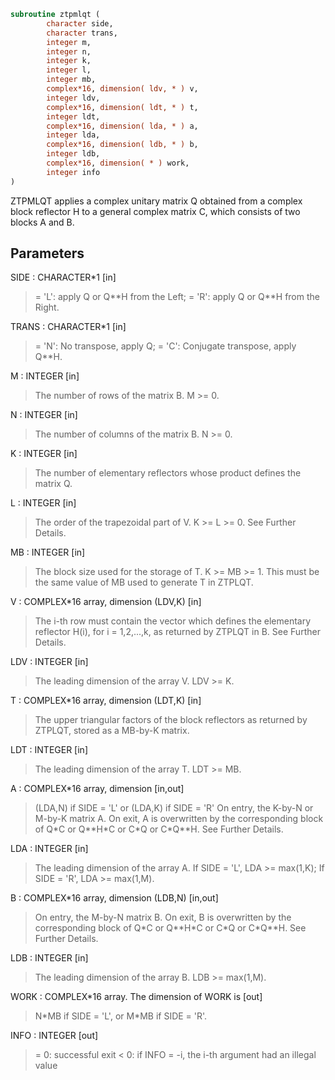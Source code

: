 ```fortran
subroutine ztpmlqt (
        character side,
        character trans,
        integer m,
        integer n,
        integer k,
        integer l,
        integer mb,
        complex*16, dimension( ldv, * ) v,
        integer ldv,
        complex*16, dimension( ldt, * ) t,
        integer ldt,
        complex*16, dimension( lda, * ) a,
        integer lda,
        complex*16, dimension( ldb, * ) b,
        integer ldb,
        complex*16, dimension( * ) work,
        integer info
)
```

ZTPMLQT applies a complex unitary matrix Q obtained from a
complex block reflector H to a general
complex matrix C, which consists of two blocks A and B.

## Parameters
SIDE : CHARACTER\*1 [in]
> = 'L': apply Q or Q\*\*H from the Left;
> = 'R': apply Q or Q\*\*H from the Right.

TRANS : CHARACTER\*1 [in]
> = 'N':  No transpose, apply Q;
> = 'C':  Conjugate transpose, apply Q\*\*H.

M : INTEGER [in]
> The number of rows of the matrix B. M >= 0.

N : INTEGER [in]
> The number of columns of the matrix B. N >= 0.

K : INTEGER [in]
> The number of elementary reflectors whose product defines
> the matrix Q.

L : INTEGER [in]
> The order of the trapezoidal part of V.
> K >= L >= 0.  See Further Details.

MB : INTEGER [in]
> The block size used for the storage of T.  K >= MB >= 1.
> This must be the same value of MB used to generate T
> in ZTPLQT.

V : COMPLEX\*16 array, dimension (LDV,K) [in]
> The i-th row must contain the vector which defines the
> elementary reflector H(i), for i = 1,2,...,k, as returned by
> ZTPLQT in B.  See Further Details.

LDV : INTEGER [in]
> The leading dimension of the array V. LDV >= K.

T : COMPLEX\*16 array, dimension (LDT,K) [in]
> The upper triangular factors of the block reflectors
> as returned by ZTPLQT, stored as a MB-by-K matrix.

LDT : INTEGER [in]
> The leading dimension of the array T.  LDT >= MB.

A : COMPLEX\*16 array, dimension [in,out]
> (LDA,N) if SIDE = 'L' or
> (LDA,K) if SIDE = 'R'
> On entry, the K-by-N or M-by-K matrix A.
> On exit, A is overwritten by the corresponding block of
> Q\*C or Q\*\*H\*C or C\*Q or C\*Q\*\*H.  See Further Details.

LDA : INTEGER [in]
> The leading dimension of the array A.
> If SIDE = 'L', LDA >= max(1,K);
> If SIDE = 'R', LDA >= max(1,M).

B : COMPLEX\*16 array, dimension (LDB,N) [in,out]
> On entry, the M-by-N matrix B.
> On exit, B is overwritten by the corresponding block of
> Q\*C or Q\*\*H\*C or C\*Q or C\*Q\*\*H.  See Further Details.

LDB : INTEGER [in]
> The leading dimension of the array B.
> LDB >= max(1,M).

WORK : COMPLEX\*16 array. The dimension of WORK is [out]
> N\*MB if SIDE = 'L', or  M\*MB if SIDE = 'R'.

INFO : INTEGER [out]
> = 0:  successful exit
> < 0:  if INFO = -i, the i-th argument had an illegal value
